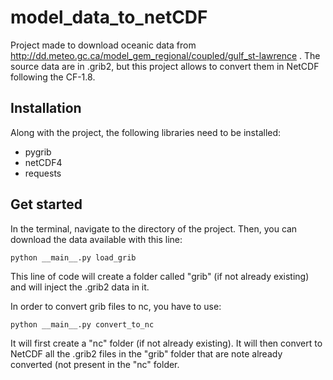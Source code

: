 # model_data_to_netCDF

Project made to download oceanic data from  http://dd.meteo.gc.ca/model_gem_regional/coupled/gulf_st-lawrence . The source data are in .grib2, but this project allows to convert them in NetCDF following the CF-1.8.

## Installation

Along with the project, the following libraries need to be installed:

* pygrib
* netCDF4
* requests

## Get started

In the terminal, navigate to the directory of the project. 
Then, you can download the data available with this line:
```
python __main__.py load_grib
```
This line of code will create a folder called "grib" (if not already existing) and will inject the .grib2 data in it. 


In order to convert grib files to nc, you have to use:
```
python __main__.py convert_to_nc
```
It will first create a "nc" folder (if not already existing).
It will then convert to NetCDF all the .grib2 files in the "grib" folder that are note already converted (not present in the "nc" folder. 
